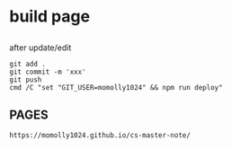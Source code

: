 # build page

## 

after update/edit

```code
git add .
git commit -m 'xxx'
git push
cmd /C "set "GIT_USER=momolly1024" && npm run deploy"
```

## PAGES
`https://momolly1024.github.io/cs-master-note/`

